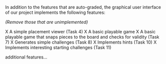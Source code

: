 In addition to the features that are auto-graded, the graphical user interface
of our project implements the following features:

*(Remove those that are unimplemented)*

 X A simple placement viewer (Task 4)
 X A basic playable game
 X A basic playable game that snaps pieces to the board and checks for validity (Task 7)
 X Generates simple challenges (Task 8)
 X Implements hints (Task 10)
 X Implements interesting starting challenges (Task 11)

additional features...
